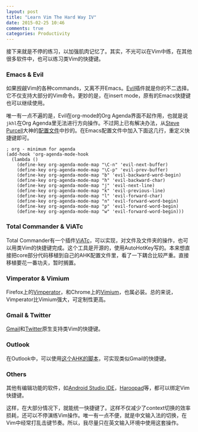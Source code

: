 ```yaml
---
layout: post
title: "Learn Vim The Hard Way IV"
date: 2015-02-25 10:46
comments: true
categories: Productivity
---
```


接下来就是不停的练习，以加强肌肉记忆了。其实，不光可以在Vim中练，在其他很多软件中，也可以练习类Vim的快捷键。

<!--more-->

### Emacs & Evil

如果觊觎Vim的各种commands，又离不开Emacs。[Evil](https://gitorious.org/evil/pages/Home)插件就是你的不二选择。它不仅支持大部分的Vim命令。更妙的是，在insert mode，原有的Emacs快捷键也可以继续使用。

唯一有一点不遍的是，Evil在org-mode的Org Agenda界面不起作用，也就是说`jkhl`在Org Agenda里无法进行方向操作。不过网上已有解决办法，从[Steve Purcell](http://www.sanityinc.com/)大神的[配置文件](https://github.com/purcell/emacs.d)中抄的。在Emacs配置文件中加入下面这几行，重定义快捷键即可。

```
; org - minimum for agenda
(add-hook 'org-agenda-mode-hook
  (lambda ()
    (define-key org-agenda-mode-map "\C-n" 'evil-next-buffer)
    (define-key org-agenda-mode-map "\C-p" 'evil-prev-buffer)
    (define-key org-agenda-mode-map "b" 'evil-backward-word-begin)
    (define-key org-agenda-mode-map "h" 'evil-backward-char)
    (define-key org-agenda-mode-map "j" 'evil-next-line)
    (define-key org-agenda-mode-map "k" 'evil-previous-line)
    (define-key org-agenda-mode-map "l" 'evil-forward-char)
    (define-key org-agenda-mode-map "n" 'evil-forward-word-begin)
    (define-key org-agenda-mode-map "p" 'evil-forward-word-begin)
    (define-key org-agenda-mode-map "w" 'evil-forward-word-begin)))
```

### Total Commander & ViATc

Total Commander有一个插件[ViATc](https://github.com/linxinhong/ViATc)，可以实现，对文件及文件夹的操作，也可以用类Vim的快捷键完成。这个工具是开源的，使用AutoHotKey写的。本来想直接把core部分代码移植到自己的AHK配置文件里，看了一下耦合比较严重。直接移植要花一番功夫，暂时搁置。

### Vimperator & Vimium

Firefox上的[Vimperator](http://www.vimperator.org/vimperator)，和Chrome上的[Vimium](https://chrome.google.com/webstore/detail/vimium/dbepggeogbaibhgnhhndojpepiihcmeb?hl=en)，也属必装。总的来说，Vimperator比Vimium强大，可定制性更高。

### Gmail & Twitter

[Gmail](https://mail.google.com)和[Twitter](http://www.twitter.com)原生支持类Vim的快捷键。

### Outlook

在Outlook中，可以使用[这个AHK的脚本](http://www.ocellated.com/2009/03/18/pimping-microsoft-outlook/)，可实现类似Gmail的快捷键。

### Others

其他有编辑功能的软件，如[Android Studio IDE](http://developer.android.com/sdk/index.html)，[Haroopad](pad.haroopress.com/)等，都可以绑定Vim快捷键。

这样，在大部分情况下，就能统一快捷键了。这样不仅减少了context切换的效率损耗，还可以不停演练Vim操作。唯一有一点不便，就是中文输入法的切换，在Vim中经常打乱击键节奏。所以，我尽量只在英文输入环境中使用这套操作。
